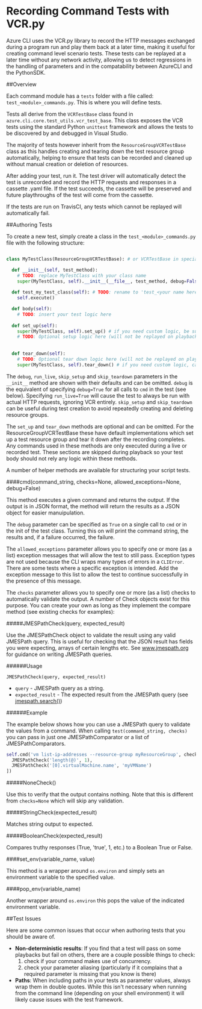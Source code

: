 ﻿Recording Command Tests with VCR.py
========================================

Azure CLI uses the VCR.py library to record the HTTP messages exchanged during a program run and play them back at a later time, making it useful for creating command level scenario tests. These tests can be replayed at a later time without any network activity, allowing us to detect regressions in the handling of parameters and in the compatability between AzureCLI and the PythonSDK.

##Overview

Each command module has a `tests` folder with a file called: `test_<module>_commands.py`. This is where you will define tests. 

Tests all derive from the `VCRTestBase` class found in `azure.cli.core.test_utils.vcr_test_base`. This class exposes the VCR tests using the standard Python `unittest` framework and allows the tests to be discovered by and debugged in Visual Studio.

The majority of tests however inherit from the `ResourceGroupVCRTestBase` class as this handles creating and tearing down the test resource group automatically, helping to ensure that tests can be recorded and cleaned up without manual creation or deletion of resources.

After adding your test, run it. The test driver will automatically detect the test is unrecorded and record the HTTP requests and responses in a cassette .yaml file. If the test succeeds, the cassette will be preserved and future playthroughs of the test will come from the cassette.

If the tests are run on TravisCI, any tests which cannot be replayed will automatically fail. 

##Authoring Tests

To create a new test, simply create a class in the `test_<module>_commands.py` file with the following structure:

```Python

class MyTestClass(ResourceGroupVCRTestBase): # or VCRTestBase in special circumstances

  def __init__(self, test_method):
    # TODO: replace MyTestClass with your class name
    super(MyTestClass, self).__init__(__file__, test_method, debug=False, run_live=False, skip_setup=False, skip_teardown=False)
      
  def test_my_test_class(self): # TODO: rename to 'test_<your name here>'
    self.execute()

  def body(self):
    # TODO: insert your test logic here
    
  def set_up(self):
    super(MyTestClass, self).set_up() # if you need custom logic, be sure to call the base class version first
    # TODO: Optional setup logic here (will not be replayed on playback)
    
    
  def tear_down(self):
    # TODO: Optional tear down logic here (will not be replayed on playback)
    super(MyTestClass, self).tear_down() # if you need custom logic, call the base class version last
```

The `debug`, `run_live`, `skip_setup` and `skip_teardown` parameters in the `__init__` method are shown with their defaults and can be omitted. `debug` is the equivalent of specifying `debug=True` for all calls to `cmd` in the test (see below). Specifying `run_live=True` will cause the test to always be run with actual HTTP requests, ignoring VCR entirely. `skip_setup` and `skip_teardown` can be useful during test creation to avoid repeatedly creating and deleting resource groups.

The `set_up` and `tear_down` methods are optional and can be omitted. For the ResourceGroupVCRTestBase these have default implementations which set up a test resource group and tear it down after the recording completes. Any commands used in these methods are only executed during a live or recorded test. These sections are skipped during playback so your test body should not rely any logic within these methods.

A number of helper methods are available for structuring your script tests.

####cmd(command_string, checks=None, allowed_exceptions=None, debug=False)

This method executes a given command and returns the output. If the output is in JSON format, the method will return the results as a JSON object for easier manuipulation.

The `debug` parameter can be specified as `True` on a single call to `cmd` or in the init of the test class. Turning this on will print the command string, the results and, if a failure occurred, the failure.

The `allowed_exceptions` parameter allows you to specify one or more (as a list) exception messages that will allow the test to still pass. Exception types are not used because the CLI wraps many types of errors in a `CLIError`. There are some tests where a specific exception is intended. Add the exception message to this list to allow the test to continue successfully in the presence of this message.

The `checks` parameter allows you to specify one or more (as a list) checks to automatically validate the output. A number of Check objects exist for this purpose. You can create your own as long as they implement the compare method (see existing checks for examples):

#####JMESPathCheck(query, expected_result)

Use the JMESPathCheck object to validate the result using any valid JMESPath query. This is useful for checking that the JSON result has fields you were expecting, arrays of certain lengths etc. See www.jmespath.org for guidance on writing JMESPath queries.

######Usage
```
JMESPathCheck(query, expected_result)
```
- `query` - JMESPath query as a string.
- `expected_result` - The expected result from the JMESPath query (see [jmespath.search()](https://github.com/jmespath/jmespath.py#api))

######Example

The example below shows how you can use a JMESPath query to validate the values from a command.
When calling `test(command_string, checks)` you can pass in just one JMESPathComparator or a list of JMESPathComparators.

```Python
self.cmd('vm list-ip-addresses --resource-group myResourceGroup', checks=[
  JMESPathCheck('length(@)', 1),
  JMESPathCheck('[0].virtualMachine.name', 'myVMName')
])
```
#####NoneCheck()

Use this to verify that the output contains nothing. Note that this is different from `checks=None` which will skip any validation.

#####StringCheck(expected_result)

Matches string output to expected.

#####BooleanCheck(expected_result)

Compares truthy responses (True, 'true', 1, etc.) to a Boolean True or False.

####set_env(variable_name, value)

This method is a wrapper around `os.environ` and simply sets an environment variable to the specified value.

####pop_env(variable_name)

Another wrapper around `os.environ` this pops the value of the indicated environment variable.

##Test Issues

Here are some common issues that occur when authoring tests that you should be aware of.

- **Non-deterministic results**: If you find that a test will pass on some playbacks but fail on others, there are a couple possible things to check:
  1. check if your command makes use of concurrency.
  2. check your parameter aliasing (particularly if it complains that a required parameter is missing that you know is there)
- **Paths**: When including paths in your tests as parameter values, always wrap them in double quotes. While this isn't necessary when running from the command line (depending on your shell environment) it will likely cause issues with the test framework.
